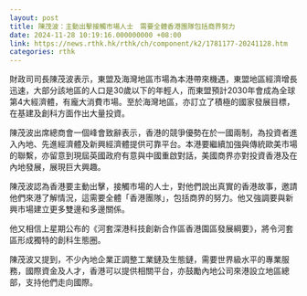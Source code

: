 ```yaml
---
layout: post
title: 陳茂波：主動出擊接觸市場人士　需要全體香港團隊包括商界努力
date: 2024-11-28 10:19:16.000000000 +08:00
link: https://news.rthk.hk/rthk/ch/component/k2/1781177-20241128.htm
categories: rthk
---
```


財政司司長陳茂波表示，東盟及海灣地區市場為本港帶來機遇，東盟地區經濟增長迅速，大部分該地區的人口是30歲以下的年輕人，而東盟預計2030年會成為全球第4大經濟體，有龐大消費市場。至於海灣地區，亦訂立了積極的國家發展目標，在基建及創科方面作出大量投資。

陳茂波出席總商會一個峰會致辭表示，香港的競爭優勢在於一國兩制，為投資者進入內地、先進經濟體及新興經濟體提供可靠平台。本港要繼續加強與傳統歐美市場的聯繫，亦留意到現屆英國政府有意與中國重啟對話，美國商界亦對投資香港及在內地發展，展現巨大興趣。

陳茂波認為香港要主動出擊，接觸市場的人士，對他們說出真實的香港故事，邀請他們來港了解情況，這需要全體「香港團隊」，包括商界的努力。他又強調要與新興市場建立更多雙邊和多邊關係。

他又相信上星期公布的《河套深港科技創新合作區香港園區發展綱要》，將令河套區形成獨特的創科生態圈。

陳茂波又提到，不少內地企業正調整工業鏈及生態鏈，需要世界級水平的專業服務，國際資金及人才，香港可以提供相關平台，亦鼓勵內地公司來港設立地區總部，支持他們走向國際。
